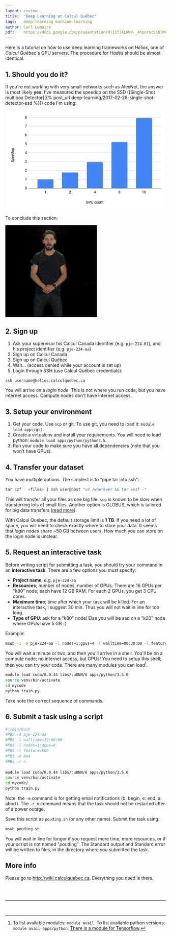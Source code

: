 ```yaml
---
layout: review
title:  "Deep Learning at Calcul Québec"
tags:   deep-learning machine-learning
author: Carl Lemaire
pdf:    https://docs.google.com/presentation/d/11fJALWNV-_4hporocEKNlMVIMalI0QuvXmozzsrnD14/edit?usp=sharing
---
```


Here is a tutorial on how to use deep learning frameworks on _Hélios_, one of _Calcul Québec_'s GPU servers. The procedure for _Hadès_ should be almost identical.

## 1. Should you do it?

If you're not working with very small networks such as AlexNet, the answer is most likely **yes**. I've measured the speedup on the SSD ([Single-Shot multibox Detector]({% post_url deep-learning/2017-02-28-single-shot-detector-ssd %})) code I'm using:

![](/tutorial/images/helios/ssd-speedup.png)

To conclude this section:

![](/tutorial/images/helios/do-it.gif)

## 2. Sign up

1. Ask your supervisor his Calcul Canada identifier (e.g. `pje-224-01`), and his project identifier (e.g. `pje-224-aa`)
2. Sign up on Calcul Canada
3. Sign up on Calcul Québec
4. Wait... (access denied while your account is set up)
5. Login through SSH (use Calcul Québec credentials):

```
ssh username@helios.calculquebec.ca
```

You will arrive on a _login node_. This is not where you run code, but you have internet access. Compute nodes don't have internet access.

## 3. Setup your environment

1. Get your code. Use `scp` or git. To use git, you need to load it: `module load apps/git`.
2. Create a virtualenv and install your requirements. You will need to load python: `module load apps/python/python3.5`.
3. Run your code to make sure you have all dependencies (note that you won't have GPUs).

## 4. Transfer your dataset

You have multiple options. The simplest is to "pipe tar into ssh":

```bash
tar czf - <files> | ssh user@host "cd /wherever && tar xvzf -"
```

This will transfer all your files as one big file. `scp` is known to be slow when transferring lots of small files. Another option is GLOBUS, which is tailored for big data transfers ([read more](https://wiki.calculquebec.ca/w/Globus/fr)).

With Calcul Québec, the default storage limit is **1 TB**. If you need a lot of space, you will need to check exactly where to store your data. It seems that _login nodes_ share ~50 GB between users. How much you can store on the login node is unclear.

## 5. Request an interactive task

Before writing script for submitting a task, you should try your command in an **interactive task**. There are a few options you must specify:

* **Project name**, e.g. `pje-224-aa`
* **Resources**; number of nodes, number of GPUs. There are 16 GPUs per "k80" node; each have 12 GB RAM. For each 2 GPUs, you get 3 CPU cores.
* **Maximum time**; time after which your task will be killed. For an interactive task, I suggest 30 min. Thus you will not wait in line for too long.
* **Type of GPU**: ask for a "k80" node! Else you will be sad on a "k20" node where GPUs have 5 GB :(

Example:
```bash
msub -I -A pje-224-aa -l nodes=1:gpus=4 -l walltime=00:30:00 -l feature=k80
```

You will wait a minute or two, and then you'll arrive in a shell. You'll be on a compute node; no internet access, but GPUs! You need to setup this shell; then you can try your code. There are many modules you can load[^1].

```bash
module load cuda/8.0.44 libs/cuDNN/6 apps/python/3.5.0
source venv/bin/activate
cd mycode
python train.py
```

Take note the correct sequence of commands.

## 6. Submit a task using a script

```bash
#!/bin/bash
#PBS -A pje-224-aa
#PBS -l walltime=12:00:00
#PBS -l nodes=1:gpus=8
#PBS -l feature=k80
#PBS -m bea
#PBS -r n
 
module load cuda/8.0.44 libs/cuDNN/6 apps/python/3.5.0
source venv/bin/activate
cd mycode/
python train.py
```

Note: the `-m` command is for getting email notifications (b: begin, e: end, a: abort). The `-r n` command means that the task should not be restarted after of a power outage.

Save this script as `pouding.sh` (or any other name). Submit the task using:

```bash
msub pouding.sh
```

You will wait in line for longer if you request more time, more resources, or if your script is not named "pouding". The Standard output and Standard error will be written to files, in the directory where you submitted the task.

## More info

Please go to <http://wiki.calculquebec.ca>. Everything you need is there.

<br/><br/>

---

<br/>

[^1]: To list available modules: `module avail`. To list available python versions: `module avail apps/python`. [There is a module for Tensorflow](https://wiki.calculquebec.ca/w/Tensorflow).